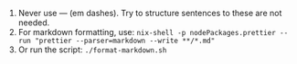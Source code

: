 1. Never use — (em dashes). Try to structure sentences to these are not needed.
2. For markdown formatting, use: `nix-shell -p nodePackages.prettier --run "prettier --parser=markdown --write **/*.md"`
3. Or run the script: `./format-markdown.sh`
